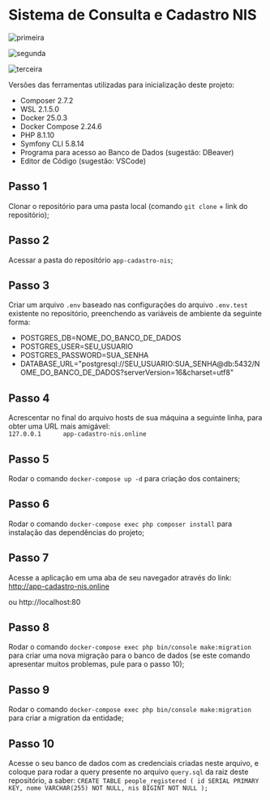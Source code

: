 # Sistema de Consulta e Cadastro NIS

![primeira](https://i.ibb.co/FWbMkQf/primeiro.png)

![segunda](https://i.ibb.co/RcsKtsn/segundo.png)

![terceira](https://i.ibb.co/M6SLdZz/terceiro.png)

Versões das ferramentas utilizadas para inicialização deste projeto:

- Composer 2.7.2
- WSL 2.1.5.0
- Docker 25.0.3
- Docker Compose 2.24.6
- PHP 8.1.10
- Symfony CLI 5.8.14
- Programa para acesso ao Banco de Dados (sugestão: DBeaver)
- Editor de Código (sugestão: VSCode)

## Passo 1
Clonar o repositório para uma pasta local (comando `git clone` + link do repositório);

## Passo 2
Acessar a pasta do repositório `app-cadastro-nis`;

## Passo 3
Criar um arquivo `.env` baseado nas configurações do arquivo `.env.test` existente no repositório, preenchendo as variáveis de ambiente da seguinte forma:

- POSTGRES_DB=NOME_DO_BANCO_DE_DADOS
- POSTGRES_USER=SEU_USUARIO
- POSTGRES_PASSWORD=SUA_SENHA
- DATABASE_URL="postgresql://SEU_USUARIO:SUA_SENHA@db:5432/NOME_DO_BANCO_DE_DADOS?serverVersion=16&charset=utf8"

## Passo 4
Acrescentar no final do arquivo hosts de sua máquina a seguinte linha, para obter uma URL mais amigável:<br>
`127.0.0.1      app-cadastro-nis.online`

## Passo 5
Rodar o comando `docker-compose up -d` para criação dos containers;

## Passo 6
Rodar o comando `docker-compose exec php composer install` para instalação das dependências do projeto;

## Passo 7
Acesse a aplicação em uma aba de seu navegador através do link: <br>
http://app-cadastro-nis.online <br>

ou http://localhost:80

## Passo 8
Rodar o comando `docker-compose exec php bin/console make:migration` para criar uma nova migração para o banco de dados (se este comando apresentar muitos problemas, pule para o passo 10);

## Passo 9
Rodar o comando `docker-compose exec php bin/console make:migration` para criar a migration da entidade;

## Passo 10
Acesse o seu banco de dados com as credenciais criadas neste arquivo, e coloque para rodar a query presente no arquivo `query.sql` da raiz deste repositório, a saber:
`CREATE TABLE people_registered (
    id SERIAL PRIMARY KEY,
    nome VARCHAR(255) NOT NULL,
    nis BIGINT NOT NULL
);`

